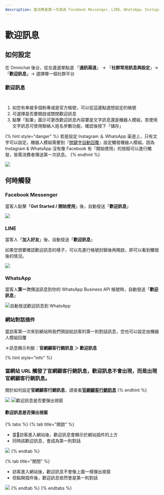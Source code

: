 ```yaml
---
description: 當消費者第一次透過 Facebook Messenger、LINE、WhatsApp、Instagram 和網站對話插件聯絡您們，自動發送歡迎訊息給消費者。
---
```


# 歡迎訊息

## 如何設定

在 Omnichat 後台，從左邊選單點選 「**通訊渠道**」 -> 「**社群常用訊息與設定**」->「**歡迎訊息**」-> 選擇哪一個社群平台

### 歡迎訊息

<div><img src="../../../.gitbook/assets/截圖 2022-07-05 上午10.45.40.png" alt=""> <figure><img src="../../../.gitbook/assets/歡迎訊息 (2).png" alt=""><figcaption></figcaption></figure></div>

1. 如您有串接多個粉專或是官方帳號，可以從這邊點選想設定的帳號
2. 可選擇是否要開啟或關閉歡迎訊息
3. 點擊「鉛筆」圖示可更改歡迎訊息內容要是文字訊息還是機器人模組，若使用文字訊息可使用聯絡人姓名參數功能，確認後按下「儲存」

{% hint style="danger" %}
若是設定 Instagram ＆ WhatsApp 渠道上，只有文字可以設定。機器人模組需要到『[關鍵字自動回覆](../../marketing/keyword-autoreply.md)』設定觸發機器人模組。因為 Instagram & WhatsApp 沒有像 Facebook 有『開始使用』的按鈕可以進行觸發，皆需消費者傳送第一次訊息。
{% endhint %}

![](<../../../.gitbook/assets/IG 歡迎訊息.png>)

## 何時觸發

### Facebook Messenger

當客人點擊「**Get Started / 開始使用**」後，自動發送「**歡迎訊息**」

![](<../../../.gitbook/assets/iOS 的影像.png>)

### LINE

當客人「**加入好友**」後，自動發送「**歡迎訊息**」

如果您想要確認歡迎訊息的樣子，可以先進行帳號封鎖後再開啟，即可以看到觸發後的情況。

![](../../../.gitbook/assets/LINE.jpeg)

### WhatsApp

當客人**第一次**傳送訊息到你的 WhatsApp Business API 帳號時，自動發送「**歡迎訊息**」

![自動發送歡迎訊息到 WhatsApp](../../../.gitbook/assets/whatsapp-welcome-msg.PNG)

### 網站對話插件

當訪客第一次來到網站時我們預設給訪客的第一則對話訊息，您也可以設定由機器人模組回覆

＊訊息顯示判斷：**官網顧客行銷訊息 ＞ 歡迎訊息**

{% hint style="info" %}
### 當網站 URL 觸發了官網顧客行銷訊息，歡迎**訊息**不會出現，而是出現官網顧客行銷訊息。

關於如何設定**官網顧客行銷訊息**，請查看[**官網顧客行銷訊息**](https://docs.omnichat.ai/features/remarketing)
{% endhint %}

![](<../../../.gitbook/assets/截圖 2022-07-05 上午11.54.34.png>) ![歡迎訊息是否要彈出視窗](<../../../.gitbook/assets/截圖 2022-07-05 上午11.54.21 (1).png>)

#### 歡迎訊息是否彈出視窗

{% tabs %}
{% tab title="開啟" %}
* 當訪客進入網站後，歡迎訊息會顯示於網站插件的上方
* 同時該歡迎訊息，會成為第一則對話

![](<../../../.gitbook/assets/image (202).png>)
{% endtab %}

{% tab title="關閉" %}
* 訪客進入網站後，歡迎訊息不會像上圖一樣彈出視窗
* 但點開插件後，歡迎訊息依然會是第一則對話

![](<../../../.gitbook/assets/image (213).png>)
{% endtab %}
{% endtabs %}

